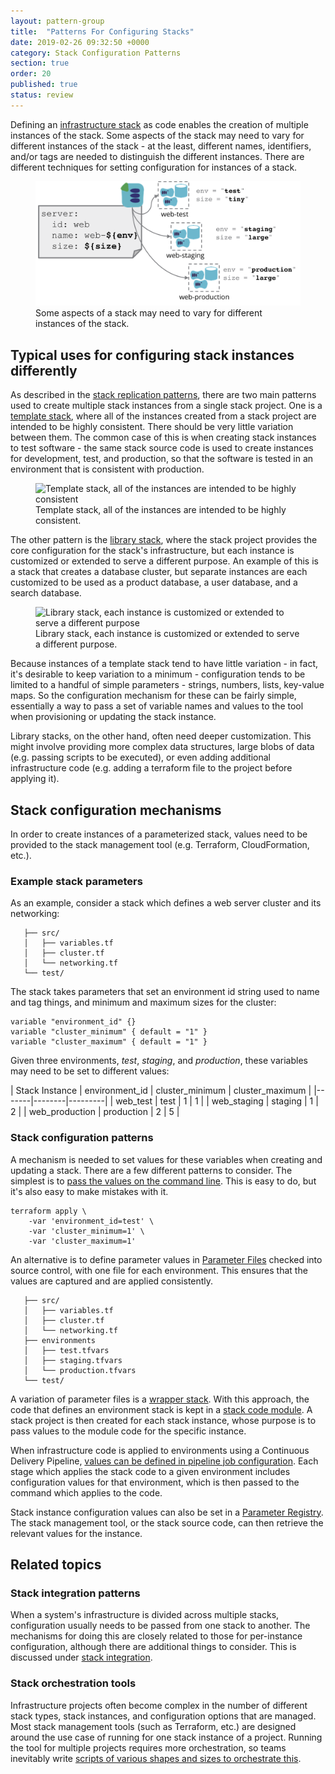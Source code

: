 ```yaml
---
layout: pattern-group
title:  "Patterns For Configuring Stacks"
date: 2019-02-26 09:32:50 +0000
category: Stack Configuration Patterns
section: true
order: 20
published: true
status: review
---
```


Defining an [infrastructure stack](/patterns/stack-concept/) as code enables the creation of multiple instances of the stack. Some aspects of the stack may need to vary for different instances of the stack - at the least, different names, identifiers, and/or tags are needed to distinguish the different instances. There are different techniques for setting configuration for instances of a stack.


<figure>
  <img src="images/stack-parameters.png" alt="Some aspects of a stack may need to vary for different instances of the stack"/>
  <figcaption>Some aspects of a stack may need to vary for different instances of the stack.</figcaption>
</figure>


## Typical uses for configuring stack instances differently

As described in the [stack replication patterns](/patterns/stack-replication), there are two main patterns used to create multiple stack instances from a single stack project. One is a [template stack](/patterns/stack-replication/template-stack.html), where all of the instances created from a stack project are intended to be highly consistent. There should be very little variation between them. The common case of this is when creating stack instances to test software - the same stack source code is used to create instances for development, test, and production, so that the software is tested in an environment that is consistent with production.


<figure>
  <img src="/patterns/stack-replication/images/template-stack.png" alt="Template stack, all of the instances are intended to be highly consistent"/>
  <figcaption>Template stack, all of the instances are intended to be highly consistent.</figcaption>
</figure>


The other pattern is the [library stack](/patterns/stack-replication/library-stack.html), where the stack project provides the core configuration for the stack's infrastructure, but each instance is customized or extended to serve a different purpose. An example of this is a stack that creates a database cluster, but separate instances are each customized to be used as a product database, a user database, and a search database.


<figure>
  <img src="/patterns/stack-replication/images/library-stack.png" alt="Library stack, each instance is customized or extended to serve a different purpose"/>
  <figcaption>Library stack, each instance is customized or extended to serve a different purpose.</figcaption>
</figure>


Because instances of a template stack tend to have little variation - in fact, it's desirable to keep variation to a minimum - configuration tends to be limited to a handful of simple parameters - strings, numbers, lists, key-value maps. So the configuration mechanism for these can be fairly simple, essentially a way to pass a set of variable names and values to the tool when provisioning or updating the stack instance.

Library stacks, on the other hand, often need deeper customization. This might involve providing more complex data structures, large blobs of data (e.g. passing scripts to be executed), or even adding additional infrastructure code (e.g. adding a terraform file to the project before applying it).



## Stack configuration mechanisms

In order to create instances of a parameterized stack, values need to be provided to the stack management tool (e.g. Terraform, CloudFormation, etc.).


### Example stack parameters

As an example, consider a stack which defines a web server cluster and its networking:


~~~ console
   ├── src/
   │   ├── variables.tf
   │   ├── cluster.tf
   │   └── networking.tf
   └── test/
~~~


The stack takes parameters that set an environment id string used to name and tag things, and minimum and maximum sizes for the cluster:


~~~ hcl
variable "environment_id" {}
variable "cluster_minimum" { default = "1" }
variable "cluster_maximum" { default = "1" }
~~~

Given three environments, *test*, *staging*, and *production*, these variables may need to be set to different values:


| Stack Instance | environment_id | cluster_minimum | cluster_maximum |
|-------|--------|---------|
| web_test | test | 1 | 1 |
| web_staging | staging | 1 | 2 |
| web_production | production | 2 | 5 |


### Stack configuration patterns


A mechanism is needed to set values for these variables when creating and updating a stack. There are a few different patterns to consider. The simplest is to [pass the values on the command line](command-line-parameters.html). This is easy to do, but it's also easy to make mistakes with it.

~~~ console
terraform apply \
    -var 'environment_id=test' \
    -var 'cluster_minimum=1' \
    -var 'cluster_maximum=1'
~~~


An alternative is to define parameter values in [Parameter Files](stack-parameter-files.html) checked into source control, with one file for each environment. This ensures that the values are captured and are applied consistently.

~~~ console
   ├── src/
   │   ├── variables.tf
   │   ├── cluster.tf
   │   └── networking.tf
   ├── environments
   │   ├── test.tfvars
   │   ├── staging.tfvars
   │   └── production.tfvars
   └── test/
~~~


A variation of parameter files is a [wrapper stack](wrapper-stack.html). With this approach, the code that defines an environment stack is kept in a [stack code module](/patterns/stack-replication/stack-code-module.html). A stack project is then created for each stack instance, whose purpose is to pass values to the module code for the specific instance.

When infrastructure code is applied to environments using a Continuous Delivery Pipeline, [values can be defined in pipeline job configuration](pipeline-defined-parameters.html). Each stage which applies the stack code to a given environment includes configuration values for that environment, which is then passed to the command which applies to the code.

Stack instance configuration values can also be set in a [Parameter Registry](stack-parameter-registry.html). The stack management tool, or the stack source code, can then retrieve the relevant values for the instance.


## Related topics

### Stack integration patterns

When a system's infrastructure is divided across multiple stacks, configuration usually needs to be passed from one stack to another. The mechanisms for doing this are closely related to those for per-instance configuration, although there are additional things to consider. This is discussed under [stack integration](/patterns/stack-integration/).


### Stack orchestration tools

Infrastructure projects often become complex in the number of different stack types, stack instances, and configuration options that are managed. Most stack management tools (such as Terraform, etc.) are designed around the use case of running for one stack instance of a project. Running the tool for multiple projects requires more orchestration, so teams inevitably write [scripts of various shapes and sizes to orchestrate this](/patterns/stack-orchestration-tools/).




